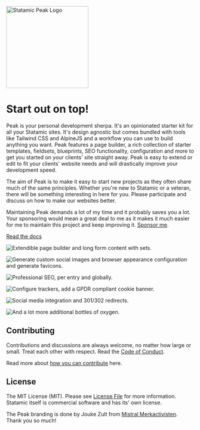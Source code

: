 <img class="margin-bottom: 1rem;" src="https://cdn.studio1902.nl/assets/statamic-peak/statamic-peak-logo.png?v=3" width="220" alt="Statamic Peak Logo" />

# Start out on top!

Peak is your personal development sherpa. It's an opinionated starter kit for all your Statamic sites. It's design agnostic but comes bundled with tools like Tailwind CSS and AlpineJS and a workflow you can use to build anything you want. Peak features a page builder, a rich collection of starter templates, fieldsets, blueprints, SEO functionality, configuration and more to get you started on your clients' site straight away. Peak is easy to extend or edit to fit your clients' website needs and will drastically improve your development speed.

The aim of Peak is to make it easy to start new projects as they often share much of the same principles. Whether you're new to Statamic or a veteran, there will be something interesting in here for you. Please participate and discuss on how to make our websites better.

Maintaining Peak demands a lot of my time and it probably saves you a lot. Your sponsoring would mean a great deal to me as it makes it much easier for me to maintain this project and keep improving it. [Sponsor me](https://github.com/sponsors/studio1902).

[Read the docs](https://peak.studio1902.nl)

![Extendible page builder and long form content with sets.](https://cdn.studio1902.nl/assets/statamic-peak/statamic-peak-promo-01.png)

![Generate custom social images and browser appearance configuration and generate favicons.](https://cdn.studio1902.nl/assets/statamic-peak/statamic-peak-promo-02.png)

![Professional SEO, per entry and globally.](https://cdn.studio1902.nl/assets/statamic-peak/statamic-peak-promo-03.png)

![Configure trackers, add a GPDR compliant cookie banner.](https://cdn.studio1902.nl/assets/statamic-peak/statamic-peak-promo-04.png)

![Social media integration and 301/302 redirects.](https://cdn.studio1902.nl/assets/statamic-peak/statamic-peak-promo-05.png)

![And a lot more additional bottles of oxygen.](https://cdn.studio1902.nl/assets/statamic-peak/statamic-peak-promo-06.png)

<!-- statamic:hide -->
## Contributing
Contributions and discussions are always welcome, no matter how large or small. Treat each other with respect. Read the [Code of Conduct](https://github.com/studio1902/statamic-peak/blob/main/.github/CODE_OF_CONDUCT.md).

Read more about [how you can contribute](https://peak.studio1902.nl/other/contributing.html) here.

## License
The MIT License (MIT). Please see [License File](LICENSE.md) for more information. Statamic itself is commercial software and has its' own license.

The Peak branding is done by Jouke Zult from [Mistral Merkactivisten](https://mistralmerkactivisten.nl). Thank you so much!
<!-- /statamic:hide -->
